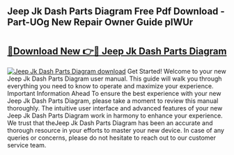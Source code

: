 ## Jeep Jk Dash Parts Diagram Free Pdf Download - Part-UOg New Repair Owner Guide pIWUr

# <h2><a href="http://dfsow5g.blite.top/?on=Jeep+Jk+Dash+Parts+Diagram">🔗Download New 👉🔴 Jeep Jk Dash Parts Diagram</a></h2>

[![Jeep Jk Dash Parts Diagram download](https://i.imgur.com/lujVjoI.png)](http://dfsow5g.blite.top/?on=Jeep+Jk+Dash+Parts+Diagram)
Get Started! Welcome to your new Jeep Jk Dash Parts Diagram user manual. This guide will walk you through everything you need to know to operate and maximize your experience. Important Information Ahead To ensure the best experience with your new Jeep Jk Dash Parts Diagram, please take a moment to review this manual thoroughly. The intuitive user interface and advanced features of your new Jeep Jk Dash Parts Diagram work in harmony to enhance your experience. We trust that theJeep Jk Dash Parts Diagram has been an accurate and thorough resource in your efforts to master your new device. In case of any queries or concerns, please do not hesitate to reach out to our customer service team.
